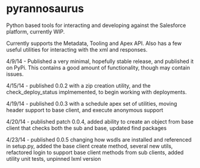 pyrannosaurus
=============

Python based tools for interacting and developing against the Salesforce platform, currently WIP. 

Currently supports the Metadata, Tooling and Apex API. Also has a few useful utilities for interacting with the xml and responses. 


4/9/14 - Published a very minimal, hopefully stable release, and published it on PyPi. This contains a good amount of functionality, though may contain issues. 

4/15/14 - published 0.0.2 with a zip creation utility, and the check_deploy_status implmemented, to begin working with deployments.

4/19/14 - published 0.0.3 with a schedule apex set of utilities, moving header support to base client, and execute anonymous support

4/20/14 - published patch 0.0.4, added ability to create an object from base client that checks both the sub and base, updated find packages

4/23/14 - published 0.0.5 changing how wsdls are installed and referenced in setup.py, added the base client create method, several new utils, refactored login to support base client methods from sub clients, added utility unit tests, unpinned lxml version 
